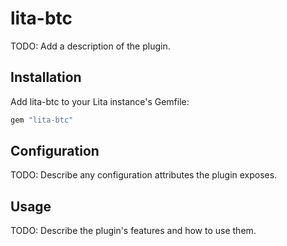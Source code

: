 # lita-btc

TODO: Add a description of the plugin.

## Installation

Add lita-btc to your Lita instance's Gemfile:

``` ruby
gem "lita-btc"
```

## Configuration

TODO: Describe any configuration attributes the plugin exposes.

## Usage

TODO: Describe the plugin's features and how to use them.
